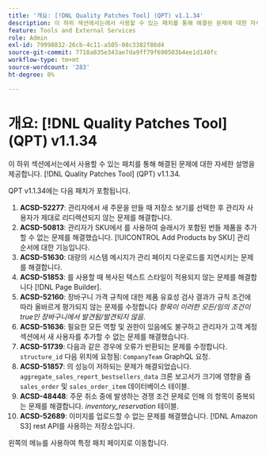 ```yaml
---
title: '개요: [!DNL Quality Patches Tool] (QPT) v1.1.34'
description: 이 하위 섹션에서는에서 사용할 수 있는 패치를 통해 해결된 문제에 대한 자세한 설명을 제공합니다. [!DNL Quality Patches Tool] (QPT) v1.1.34.
feature: Tools and External Services
role: Admin
exl-id: 79998832-26cb-4c11-a505-08c3382f86d4
source-git-commit: 7718a835e343ae7da9ff79f690503b4ee1d140fc
workflow-type: tm+mt
source-wordcount: '283'
ht-degree: 0%

---
```


# 개요: [!DNL Quality Patches Tool] (QPT) v1.1.34

이 하위 섹션에서는에서 사용할 수 있는 패치를 통해 해결된 문제에 대한 자세한 설명을 제공합니다. [!DNL Quality Patches Tool] (QPT) v1.1.34.

QPT v1.1.34에는 다음 패치가 포함됩니다.

1. **ACSD-52277**: 관리자에서 새 주문을 만들 때 저장소 보기를 선택한 후 관리자 사용자가 제대로 리디렉션되지 않는 문제를 해결합니다.
1. **ACSD-50813**: 관리자가 SKU에서 를 사용하여 슬래시가 포함된 번들 제품을 추가할 수 없는 문제를 해결했습니다. [!UICONTROL Add Products by SKU] 관리 순서에 대한 기능입니다.
1. **ACSD-51630**: 대량의 시스템 메시지가 관리 페이지 다운로드를 지연시키는 문제를 해결합니다.
1. **ACSD-51853**: 를 사용할 때 복사된 텍스트 스타일이 적용되지 않는 문제를 해결합니다 [!DNL Page Builder].
1. **ACSD-52160**: 장바구니 가격 규칙에 대한 제품 유효성 검사 결과가 규칙 조건에 따라 올바르게 평가되지 않는 문제를 수정합니다 *항목이 이러한 모든/임의 조건이 true인 장바구니에서 발견됨/발견되지 않음*.
1. **ACSD-51636**: 필요한 모든 역할 및 권한이 있음에도 불구하고 관리자가 고객 계정 섹션에서 새 사용자를 추가할 수 없는 문제를 해결했습니다.
1. **ACSD-51739**: 다음과 같은 경우에 오류가 반환되는 문제를 수정합니다. `structure_id` 다음 위치에 요청됨: `CompanyTeam` GraphQL 요청.
1. **ACSD-51857**: 의 성능이 저하되는 문제가 해결되었습니다. `aggregate_sales_report_bestsellers_data` 크론 보고서가 크기에 영향을 줌 `sales_order` 및 `sales_order_item` 데이터베이스 테이블.
1. **ACSD-48448**: 주문 취소 중에 발생하는 경쟁 조건 문제로 인해 의 항목이 중복되는 문제를 해결합니다. *inventory_reservation* 테이블.
1. **ACSD-52689**: 이미지를 업로드할 수 없는 문제를 해결했습니다. [!DNL Amazon S3] rest API를 사용하는 저장소입니다.

왼쪽의 메뉴를 사용하여 특정 패치 페이지로 이동합니다.
